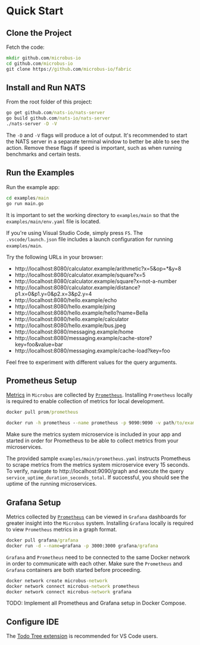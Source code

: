 # Quick Start

## Clone the Project

Fetch the code:

```cmd
mkdir github.com/microbus-io
cd github.com/microbus-io
git clone https://github.com/microbus-io/fabric
```

## Install and Run NATS

From the root folder of this project:

```cmd
go get github.com/nats-io/nats-server
go build github.com/nats-io/nats-server
./nats-server -D -V
```

The `-D` and `-V` flags will produce a lot of output. It's recommended to start the NATS server in a separate terminal window to better be able to see the action. Remove these flags if speed is important, such as when running benchmarks and certain tests.

## Run the Examples

Run the example app:

```cmd
cd examples/main
go run main.go
```

It is important to set the working directory to `examples/main` so that the `examples/main/env.yaml` file is located.

If you're using Visual Studio Code, simply press `F5`. The `.vscode/launch.json` file includes a launch configuration for running `examples/main`.

Try the following URLs in your browser:

* http://localhost:8080/calculator.example/arithmetic?x=5&op=*&y=8
* http://localhost:8080/calculator.example/square?x=5
* http://localhost:8080/calculator.example/square?x=not-a-number
* http://localhost:8080/calculator.example/distance?p1.x=0&p1.y=0&p2.x=3&p2.y=4
* http://localhost:8080/hello.example/echo
* http://localhost:8080/hello.example/ping
* http://localhost:8080/hello.example/hello?name=Bella
* http://localhost:8080/hello.example/calculator
* http://localhost:8080/hello.example/bus.jpeg
* http://localhost:8080/messaging.example/home
* http://localhost:8080/messaging.example/cache-store?key=foo&value=bar
* http://localhost:8080/messaging.example/cache-load?key=foo

Feel free to experiment with different values for the query arguments.

## Prometheus Setup

[Metrics](docs/structure/services-metrics.md) in `Microbus` are collected by [`Prometheus`](https://prometheus.io). Installing `Prometheus` locally is required to enable collection of metrics for local development.

```cmd
docker pull prom/prometheus

docker run -h prometheus --name prometheus -p 9090:9090 -v path/to/examples/main/prometheus.yaml:/etc/prometheus/prometheus.yml prom/prometheus
```

Make sure the metrics system microservice is included in your app and started in order for Prometheus to be able to collect metrics from your microservices.

The provided sample `examples/main/prometheus.yaml` instructs Prometheus to scrape metrics from the metrics system microservice every 15 seconds. To verify, navigate to http://localhost:9090/graph and execute the query `service_uptime_duration_seconds_total`. If successful, you should see the uptime of the running microservices.

## Grafana Setup

Metrics collected by [`Prometheus`](https://prometheus.io) can be viewed in `Grafana` dashboards for greater insight into the `Microbus` system. Installing `Grafana` locally is required to view `Prometheus` metrics in a graph format.

```cmd
docker pull grafana/grafana
docker run -d --name=grafana -p 3000:3000 grafana/grafana
```

`Grafana` and `Prometheus` need to be connected to the same Docker network in order to communicate with each other. Make sure the `Prometheus` and `Grafana` containers are both started before proceeding.

```cmd
docker network create microbus-network
docker network connect microbus-network prometheus
docker network connect microbus-network grafana
```

TODO: Implement all Prometheus and Grafana setup in Docker Compose.

## Configure IDE

The [Todo Tree extension](https://marketplace.visualstudio.com/items?itemName=Gruntfuggly.todo-tree) is recommended for VS Code users.

